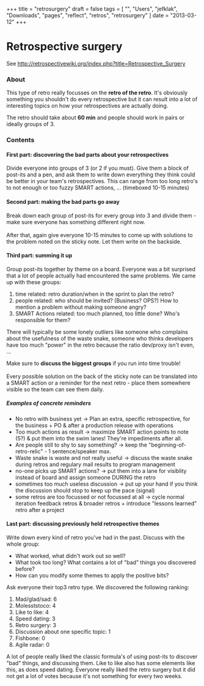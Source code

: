 +++
title = "retrosurgery"
draft = false
tags = [
    "",
    "Users",
    "jefklak",
    "Downloads",
    "pages",
    "reflect",
    "retros",
    "retrosurgery"
]
date = "2013-03-12"
+++
# Retrospective surgery 

See http://retrospectivewiki.org/index.php?title=Retrospective_Surgery

### About 

This type of retro really focusses on the **retro of the retro**. It's obviously something you shouldn't do every retrospective but it can result into a lot of interesting topics on how your retrospectives are actually doing. 

The retro should take about **60 min** and people should work in pairs or ideally groups of 3. 

### Contents 

#### First part: discovering the bad parts about your retrospectives 

Divide everyone into groups of 3 (or 2 if you must). Give them a block of post-its and a pen, and ask them to write down everything they think could be better in your team's retrospectives. This can range from too long retro's to not enough or too fuzzy SMART actions, ... (timeboxed 10-15 minutes)

#### Second part: making the bad parts go away 

Break down each group of post-its for every group into 3 and divide them - make sure everyone has something different right now.<br/><br/>
After that, again give everyone 10-15 minutes to come up with solutions to the problem noted on the sticky note. Let them write on the backside. 

#### Third part: summing it up 

Group post-its together by theme on a board. Everyone was a bit surprised that a lot of people actually had encountered the same problems. We came up with these groups:

  1. time related: retro duration/when in the sprint to plan the retro?
  2. people related: who should be invited? (Business? OPS?) How to mention a problem without making someone angry?
  3. SMART Actions related: too much planned, too little done? Who's responsible for them? 

There will typically be some lonely outliers like someone who complains about the usefulness of the waste snake, someone who thinks developers have too much "power" in the retro because the ratio dev/proxy isn't even, ... 

Make sure to **discuss the biggest groups** if you run into time trouble! <br/><br/>
Every possible solution on the back of the sticky note can be translated into a SMART action or a reminder for the next retro - place them somewhere visible so the team can see them daily. 

##### Examples of concrete reminders 

  * No retro with business yet -> Plan an extra, specific retrospective, for the business + PO & after a production release with operations
  * Too much actions as result -> maximize SMART action points to note (5?) & put them into the swim lanes! They're impediments after all.
  * Are people still to shy to say something? -> keep the "beginning-of-retro-relic" - 1 sentence/speaker max.
  * Waste snake is waste and not really useful -> discuss the waste snake during retros and regulary mail results to program management
  * no-one picks up SMART actions? -> put them into a lane for visiblity instead of board and assign someone DURING the retro
  * sometimes too much useless discussion -> put up your hand if you think the discussion should stop to keep up the pace (signal)
  * some retros are too focussed or not focussed at all -> cycle normal iteration feedback retros & broader retros + introduce "lessons learned" retro after a project

#### Last part: discussing previously held retrospective themes 

Write down every kind of retro you've had in the past. Discuss with the whole group:

  * What worked, what didn't work out so well? 
  * What took too long? What contains a lot of "bad" things you discovered before? 
  * How can you modify some themes to apply the positive bits? 

Ask everyone their top3 retro type. We discovered the following ranking:

  1. Mad/glad/sad: 6
  2. Molesststoco: 4
  3. Like to like: 4
  4. Speed dating: 3
  5. Retro surgery: 3
  6. Discussion about one specific topic: 1
  7. Fishbone: 0
  8. Agile radar: 0

A lot of people really liked the classic formula's of using post-its to discover "bad" things, and discussing them. Like to like also has some elements like this, as does speed dating. Everyone really liked the retro surgery but it did not get a lot of votes because it's not something for every two weeks. 